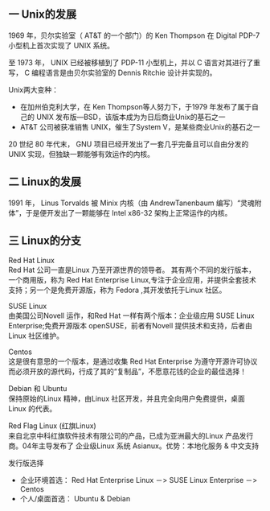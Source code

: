 ## 一 Unix的发展 

1969 年，贝尔实验室（ AT&T 的一个部门）的 Ken Thompson 在 Digital PDP-7 小型机上首次实现了 UNIX 系统。  

至 1973 年， UNIX 已经被移植到了 PDP-11 小型机上，并以 C 语言对其进行了重写， C 编程语言是由贝尔实验室的 Dennis Ritchie 设计并实现的。  

Unix两大变种：
- 在加州伯克利大学，在 Ken Thompson等人努力下，于1979 年发布了属于自己的 UNIX 发布版—BSD，该版本成为为日后商业Unix的基石之一
- AT&T 公司被获准销售 UNIX，催生了System V，是某些商业Unix的基石之一

20 世纪 80 年代末， GNU 项目已经开发出了一套几乎完备且可以自由分发的UNIX 实现，但独缺一颗能够有效运作的内核。   

## 二 Linux的发展

1991 年， Linus Torvalds 被 Minix 内核（由 AndrewTanenbaum 编写）“灵魂附体”，于是便开发出了一颗能够在 Intel x86-32 架构上正常运作的内核。  

## 三 Linux的分支

Red Hat Linux   
    Red Hat 公司一直是Linux 乃至开源世界的领导者。 其有两个不同的发行版本，一个商用版，称为 Red Hat Enterprise Linux,专注于企业应用，并提供全套技术支持；另一个是免费开源版，称为 Fedora ,其开发依托于Linux 社区。   

SUSE Linux  
   由美国公司Novell 运作，和Red Hat 一样有两个版本：企业级应用 SUSE Linux Enterprise;免费开源版本 openSUSE，前者有Novell 提供技术和支持，后者由Linux 社区维护。

Centos  
    这是很有意思的一个版本，是通过收集 Red Hat Enterprise 为遵守开源许可协议而必须开放的源代码，行成了其的“复制品”，不愿意花钱的企业的最佳选择！

Debian 和 Ubuntu  
    保持原始的Linux 精神，由Linux 社区开发，并且完全向用户免费提供，桌面 Linux 的代表。

Red Flag Linux (红旗Linux)  
    来自北京中科红旗软件技术有限公司的产品，已成为亚洲最大的Linux 产品发行商。04年主导发布了 企业级Linux 系统 Asianux。优势：本地化服务 & 中文支持

发行版选择
- 企业环境首选： Red Hat Enterprise Linux  －>  SUSE Linux Enterprise  －> Centos  
- 个人/桌面首选： Ubuntu & Debian



